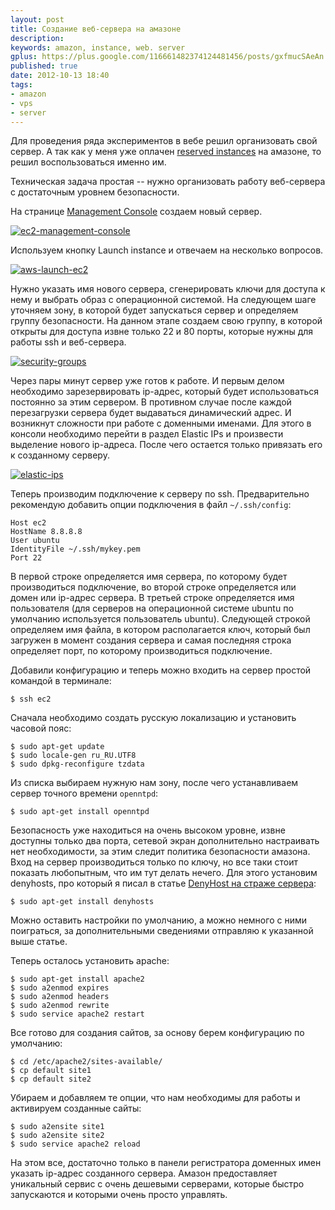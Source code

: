 ```yaml
---
layout: post
title: Создание веб-сервера на амазоне
description: 
keywords: amazon, instance, web. server
gplus: https://plus.google.com/116661482374124481456/posts/gxfmucSAeAn
published: true
date: 2012-10-13 18:40
tags:
- amazon
- vps
- server
---
```


Для проведения ряда экспериментов в вебе решил организовать свой сервер. А так как у меня уже оплачен [reserved instances](http://aws.amazon.com/ec2/reserved-instances/) на амазоне, то решил воспользоваться именно им.

Техническая задача простая -- нужно организовать работу веб-сервера с достаточным уровнем безопасности.

На странице [Management Console](https://console.aws.amazon.com/console/home) создаем новый сервер.

[![ec2-management-console][1]](http://static.juev.org/2012/10/ec2-management-console.png)

[1]: http://static.juev.org/2012/10/ec2-management-console-th.png

Используем кнопку Launch instance и отвечаем на несколько вопросов.

[![aws-launch-ec2][2]](http://static.juev.org/2012/10/aws-launch-ec2.png)

[2]: http://static.juev.org/2012/10/aws-launch-ec2.png

Нужно указать имя нового сервера, сгенерировать ключи для доступа к нему и выбрать образ с операционной системой. На следующем шаге уточняем зону, в которой будет запускаться сервер и определяем группу безопасности. На данном этапе создаем свою группу, в которой открыты для доступа извне только 22 и 80 порты, которые нужны для работы ssh и веб-сервера.

[![security-groups][3]](http://static.juev.org/2012/10/security-groups.png)

[3]: http://static.juev.org/2012/10/security-groups-th.png

Через пары минут сервер уже готов к работе. И первым делом необходимо зарезервировать ip-адрес, который будет использоваться постоянно за этим сервером. В противном случае после каждой перезагрузки сервера будет выдаваться динамический адрес. И возникнут сложности при работе с доменными именами. Для этого в консоли необходимо перейти в раздел Elastic IPs и произвести выделение нового ip-адреса. После чего остается только привязать его к созданному серверу.

[![elastic-ips][4]](http://static.juev.org/2012/10/elastic-ips.png)

[4]: http://static.juev.org/2012/10/elastic-ips-th.png

Теперь производим подключение к серверу по ssh. Предварительно рекомендую добавить опции подключения в файл `~/.ssh/config`:

    Host ec2
    HostName 8.8.8.8
    User ubuntu
    IdentityFile ~/.ssh/mykey.pem
    Port 22

В первой строке определяется имя сервера, по которому будет производиться подключение, во второй строке определяется или домен или ip-адрес сервера. В третьей строке определяется имя пользователя (для серверов на операционной системе ubuntu по умолчанию используется пользователь ubuntu). Следующей строкой определяем имя файла, в котором располагается ключ, который был загружен в момент создания сервера и самая последняя строка определяет порт, по которому производиться подключение.

Добавили конфигурацию и теперь можно входить на сервер простой командой в терминале:

    $ ssh ec2

Сначала необходимо создать русскую локализацию и установить часовой пояс:

    $ sudo apt-get update
    $ sudo locale-gen ru_RU.UTF8
    $ sudo dpkg-reconfigure tzdata

Из списка выбираем нужную нам зону, после чего устанавливаем сервер точного времени `openntpd`:

    $ sudo apt-get install openntpd

Безопасность уже находиться на очень высоком уровне, извне доступны только два порта, сетевой экран дополнительно настраивать нет необходимости, за этим следит политика безопасности амазона. Вход на сервер производиться только по ключу, но все таки стоит показать любопытным, что им тут делать нечего. Для этого установим denyhosts, про который я писал в статье [DenyHost на страже сервера](/2011/01/15/denyhost-security-server/):

    $ sudo apt-get install denyhosts

Можно оставить настройки по умолчанию, а можно немного с ними поиграться, за дополнительными сведениями отправляю к указанной выше статье.

Теперь осталось установить apache:

    $ sudo apt-get install apache2
    $ sudo a2enmod expires
    $ sudo a2enmod headers
    $ sudo a2enmod rewrite
    $ sudo service apache2 restart

Все готово для создания сайтов, за основу берем конфигурацию по умолчанию:

    $ cd /etc/apache2/sites-available/
    $ cp default site1
    $ cp default site2

Убираем и добавляем те опции, что нам необходимы для работы и активируем созданные сайты:

    $ sudo a2ensite site1
    $ sudo a2ensite site2
    $ sudo service apache2 reload

На этом все, достаточно только в панели регистратора доменных имен указать ip-адрес созданного сервера.
Амазон предоставляет уникальный сервис с очень дешевыми серверами, которые быстро запускаются и которыми очень просто управлять.
